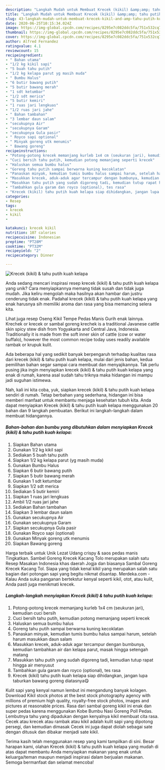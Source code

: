 ```yaml
---
description: "Langkah Mudah untuk Membuat Krecek (kikil) &amp;amp; tahu putih kuah kelapa, Lezat Sekali"
title: "Langkah Mudah untuk Membuat Krecek (kikil) &amp;amp; tahu putih kuah kelapa, Lezat Sekali"
slug: 43-langkah-mudah-untuk-membuat-krecek-kikil-and-amp-tahu-putih-kuah-kelapa-lezat-sekali
date: 2020-06-25T10:15:34.024Z
image: https://img-global.cpcdn.com/recipes/8295e7c082ddc5fa/751x532cq70/krecek-kikil-tahu-putih-kuah-kelapa-foto-resep-utama.jpg
thumbnail: https://img-global.cpcdn.com/recipes/8295e7c082ddc5fa/751x532cq70/krecek-kikil-tahu-putih-kuah-kelapa-foto-resep-utama.jpg
cover: https://img-global.cpcdn.com/recipes/8295e7c082ddc5fa/751x532cq70/krecek-kikil-tahu-putih-kuah-kelapa-foto-resep-utama.jpg
author: Alfred Fernandez
ratingvalue: 4.1
reviewcount: 15
recipeingredient:
- " Bahan utama"
- "1/2 kg kikil sapi"
- "5 buah tahu putih"
- "1/2 kg kelapa parut yg masih muda"
- " Bumbu Halus"
- "6 butir bawang putih"
- "5 butir bawang merah"
- "1 sdt ketumbar"
- "1/2 sdt merica"
- "5 butir kemiri"
- "1 ruas jari lengkuas"
- "1/2 ruas jari jahe"
- " Bahan tambahan"
- "3 lembar daun salam"
- "secukupnya Air"
- "secukupnya Garam"
- "secukupnya Gula pasir"
- " Royco sapi optional"
- " Minyak goreng utk menumis"
- " Bawang goreng"
recipeinstructions:
- "Potong-potong krecek memanjang kurleb 1x4 cm (seukuran jari), kemudian cuci bersih"
- "Cuci bersih tahu putih, kemudian potong memanjang seperti krecek"
- "Haluskan semua bumbu halus"
- "Goreng tahu putih sampai berwarna kuning kecoklatan"
- "Panaskan minyak, kemudian tumis bumbu halus sampai harum, setelah harum masukkan daun salam"
- "Masukkan krecek, aduk-aduk agar tercampur dengan bumbunya, kemudian tambahkan air dan kelapa parut, masak hingga setengah matang"
- "Masukkan tahu putih yang sudah digoreng tadi, kemudian tutup rapat hingga air menyusut"
- "Tambahkan gula garam dan royco (optional), tes rasa"
- "Krecek (kikil) tahu putih kuah kelapa siap dihidangkan, jangan lupa taburkan bawang goreng diatasnya😋"
categories:
- Resep
tags:
- krecek
- kikil
- 

katakunci: krecek kikil  
nutrition: 107 calories
recipecuisine: Indonesian
preptime: "PT28M"
cooktime: "PT32M"
recipeyield: "2"
recipecategory: Dinner

---
```



![Krecek (kikil) &amp; tahu putih kuah kelapa](https://img-global.cpcdn.com/recipes/8295e7c082ddc5fa/751x532cq70/krecek-kikil-tahu-putih-kuah-kelapa-foto-resep-utama.jpg)

Anda sedang mencari inspirasi resep krecek (kikil) &amp; tahu putih kuah kelapa yang unik? Cara menyiapkannya memang tidak susah dan tidak juga mudah. Jika keliru mengolah maka hasilnya akan hambar dan justru cenderung tidak enak. Padahal krecek (kikil) &amp; tahu putih kuah kelapa yang enak harusnya sih memiliki aroma dan rasa yang bisa memancing selera kita.

Lihat juga resep Oseng Kikil Tempe Pedas Manis Gurih enak lainnya. Krechek or krecek or sambal goreng krechek is a traditional Javanese cattle skin spicy stew dish from Yogyakarta and Central Java, Indonesia. Traditionally it is made from the soft inner skin of cattle (cow or water buffalo), however the most common recipe today uses readily available rambak or krupuk kulit.

Ada beberapa hal yang sedikit banyak berpengaruh terhadap kualitas rasa dari krecek (kikil) &amp; tahu putih kuah kelapa, mulai dari jenis bahan, kedua pemilihan bahan segar sampai cara membuat dan menyajikannya. Tak perlu pusing jika ingin menyiapkan krecek (kikil) &amp; tahu putih kuah kelapa yang enak di rumah, karena asal sudah tahu triknya maka hidangan ini mampu jadi suguhan istimewa.


Nah, kali ini kita coba, yuk, siapkan krecek (kikil) &amp; tahu putih kuah kelapa sendiri di rumah. Tetap berbahan yang sederhana, hidangan ini bisa memberi manfaat untuk membantu menjaga kesehatan tubuh kita. Anda dapat menyiapkan Krecek (kikil) &amp; tahu putih kuah kelapa menggunakan 20 bahan dan 9 langkah pembuatan. Berikut ini langkah-langkah dalam membuat hidangannya.

<!--inarticleads1-->

##### Bahan-bahan dan bumbu yang dibutuhkan dalam menyiapkan Krecek (kikil) &amp; tahu putih kuah kelapa:

1. Siapkan  Bahan utama
1. Gunakan 1/2 kg kikil sapi
1. Sediakan 5 buah tahu putih
1. Siapkan 1/2 kg kelapa parut (yg masih muda)
1. Gunakan  Bumbu Halus
1. Siapkan 6 butir bawang putih
1. Siapkan 5 butir bawang merah
1. Gunakan 1 sdt ketumbar
1. Siapkan 1/2 sdt merica
1. Sediakan 5 butir kemiri
1. Siapkan 1 ruas jari lengkuas
1. Ambil 1/2 ruas jari jahe
1. Sediakan  Bahan tambahan
1. Siapkan 3 lembar daun salam
1. Gunakan secukupnya Air
1. Gunakan secukupnya Garam
1. Siapkan secukupnya Gula pasir
1. Gunakan  Royco sapi (optional)
1. Gunakan  Minyak goreng utk menumis
1. Siapkan  Bawang goreng


Harga terbaik untuk Unik Lezat Udang crispy &amp; saos pedas manis Tingkatkan. Sambel Goreng Krecek Kacang Tolo merupakan salah satu Resep Masakan Indonesia khas daerah Jogja dan biasanya Sambal Goreng Krecek Kacang Tol. Siapa yang tidak kenal kikil yang merupakan salah satu bagian dari potongan sapi yang begitu nikmat disantap. Merdeka.com - Kalau Anda suka panganan bertekstur kenyal seperti kikil, otot, atau kulit, Anda pasti juga menikmati krecek. 

<!--inarticleads2-->

##### Langkah-langkah menyiapkan Krecek (kikil) &amp; tahu putih kuah kelapa:

1. Potong-potong krecek memanjang kurleb 1x4 cm (seukuran jari), kemudian cuci bersih
1. Cuci bersih tahu putih, kemudian potong memanjang seperti krecek
1. Haluskan semua bumbu halus
1. Goreng tahu putih sampai berwarna kuning kecoklatan
1. Panaskan minyak, kemudian tumis bumbu halus sampai harum, setelah harum masukkan daun salam
1. Masukkan krecek, aduk-aduk agar tercampur dengan bumbunya, kemudian tambahkan air dan kelapa parut, masak hingga setengah matang
1. Masukkan tahu putih yang sudah digoreng tadi, kemudian tutup rapat hingga air menyusut
1. Tambahkan gula garam dan royco (optional), tes rasa
1. Krecek (kikil) tahu putih kuah kelapa siap dihidangkan, jangan lupa taburkan bawang goreng diatasnya😋


Kulit sapi yang kenyal namun lembut ini mengandung banyak kolagen. Download Kikil stock photos at the best stock photography agency with millions of premium high quality, royalty-free stock photos, images and pictures at reasonable prices. Rasa dari sambal goreng kikil ini enak dan super pedas karena menggunakan Kobe Bumbu Nasi Goreng Poll Pedas. Lembutnya tahu yang dipadukan dengan kenyalnya kikil membuat cita rasa. Cecek atau krecek atau rambak atau kikil adalah kulit sapi yang dipotong persegi, dan kemudian dimasak Cecek ini juga dapat diolah sebagai sate dengan ditusuk dan dibakar menjadi sate kikil. 

Terima kasih telah menggunakan resep yang kami tampilkan di sini. Besar harapan kami, olahan Krecek (kikil) &amp; tahu putih kuah kelapa yang mudah di atas dapat membantu Anda menyiapkan makanan yang enak untuk keluarga/teman maupun menjadi inspirasi dalam berjualan makanan. Semoga bermanfaat dan selamat mencoba!
